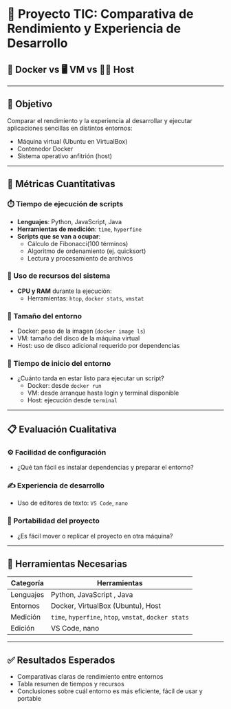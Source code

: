 # 🧪 Proyecto TIC: Comparativa de Rendimiento y Experiencia de Desarrollo

## 🐳 Docker vs 🖥️ VM vs 🧑‍💻 Host

---

## 🎯 Objetivo

Comparar el rendimiento y la experiencia al desarrollar y ejecutar aplicaciones sencillas en distintos entornos:

- Máquina virtual (Ubuntu en VirtualBox)
- Contenedor Docker
- Sistema operativo anfitrión (host)

---

## 📏 Métricas Cuantitativas

### ⏱️ Tiempo de ejecución de scripts

- **Lenguajes**: Python, JavaScript, Java
- **Herramientas de medición**: `time`, `hyperfine`
- **Scripts que se van a ocupar**:
  - Cálculo de Fibonacci(100 términos)
  - Algoritmo de ordenamiento (ej. quicksort)
  - Lectura y procesamiento de archivos

### 🧠 Uso de recursos del sistema

- **CPU y RAM** durante la ejecución:
  - Herramientas: `htop`, `docker stats`, `vmstat`

### 💾 Tamaño del entorno

- Docker: peso de la imagen (`docker image ls`)
- VM: tamaño del disco de la máquina virtual
- Host: uso de disco adicional requerido por dependencias

### 🚀 Tiempo de inicio del entorno

- ¿Cuánto tarda en estar listo para ejecutar un script?
  - Docker: desde `docker run`
  - VM: desde arranque hasta login y terminal disponible
  - Host: ejecución desde `terminal`

---

## 📋 Evaluación Cualitativa

### ⚙️ Facilidad de configuración

- ¿Qué tan fácil es instalar dependencias y preparar el entorno?

### ✍️ Experiencia de desarrollo

- Uso de editores de texto: `VS Code`, `nano`

### 🔁 Portabilidad del proyecto

- ¿Es fácil mover o replicar el proyecto en otra máquina?

---

## 🧰 Herramientas Necesarias

| Categoría | Herramientas                                          |
| --------- | ----------------------------------------------------- |
| Lenguajes | Python, JavaScript , Java                             |
| Entornos  | Docker, VirtualBox (Ubuntu), Host                     |
| Medición  | `time`, `hyperfine`, `htop`, `vmstat`, `docker stats` |
| Edición   | VS Code, nano                                         |

---

## ✅ Resultados Esperados

- Comparativas claras de rendimiento entre entornos
- Tabla resumen de tiempos y recursos
- Conclusiones sobre cuál entorno es más eficiente, fácil de usar y portable
